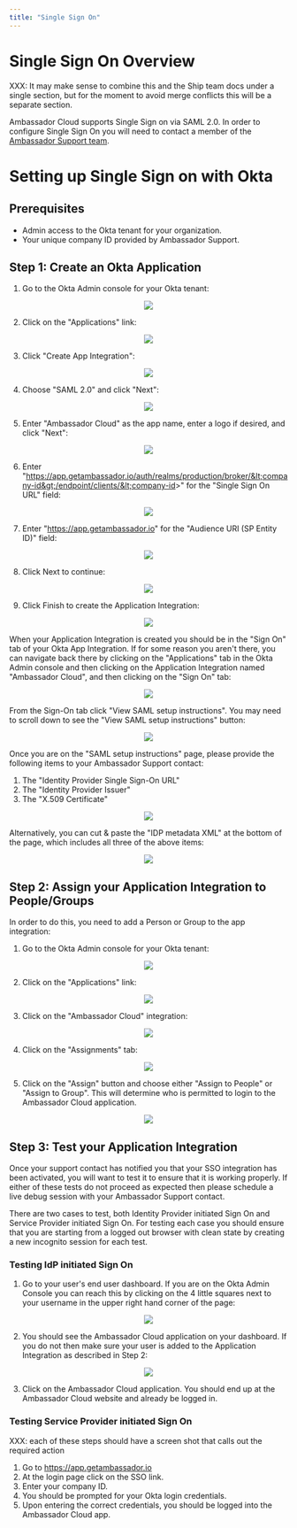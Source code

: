 ```yaml
---
title: "Single Sign On"
---
```


# Single Sign On Overview

XXX: It may make sense to combine this and the Ship team docs under a single section, but for the
moment to avoid merge conflicts this will be a separate section.

Ambassador Cloud supports Single Sign on via SAML 2.0. In order to configure Single Sign On you will
need to contact a member of the <a href="/about-us/support">Ambassador Support team</a>.

# Setting up Single Sign on with Okta

## Prerequisites

- Admin access to the Okta tenant for your organization.
- Your unique company ID provided by Ambassador Support.

## Step 1: Create an Okta Application

1. Go to the Okta Admin console for your Okta tenant:

  <p align="center">
    <img src="../images/sso-okta-admin.png" />
  </p>

2. Click on the "Applications" link:

  <p align="center">
    <img src="../images/sso-okta-admin-apps-open.png" />
  </p>

3. Click "Create App Integration":

  <p align="center">
    <img src="../images/sso-okta-admin-apps-open.png" />
  </p>

4. Choose "SAML 2.0" and click "Next":

  <p align="center">
    <img src="../images/sso-okta-admin-apps-create-saml.png" />
  </p>

5. Enter "Ambassador Cloud" as the app name, enter a logo if desired, and click "Next":

  <p align="center">
    <img src="../images/sso-okta-admin-apps-create-1.png" />
  </p>

6. Enter "https://app.getambassador.io/auth/realms/production/broker/&lt;company-id&gt;/endpoint/clients/&lt;company-id&gt;" for the "Single Sign On URL" field:

  <p align="center">
    <img src="../images/sso-okta-admin-apps-create-2.png" />
  </p>

7. Enter "https://app.getambassador.io" for the "Audience URI (SP Entity ID)" field:

  <p align="center">
    <img src="../images/sso-okta-admin-apps-create-2.png" />
  </p>

8. Click Next to continue:

  <p align="center">
    <img src="../images/sso-okta-admin-apps-create-2-next.png" />
  </p>

9. Click Finish to create the Application Integration:

  <p align="center">
    <img src="../images/sso-okta-admin-apps-create-3.png" />
  </p>

When your Application Integration is created you should be in the "Sign On" tab of your Okta App
Integration. If for some reason you aren't there, you can navigate back there by clicking on the
"Applications" tab in the Okta Admin console and then clicking on the Application Integration named
"Ambassador Cloud", and then clicking on the "Sign On" tab:

  <p align="center">
    <img src="../images/sso-okta-admin-apps-ambassador-cloud-sign-on.png" />
  </p>

From the Sign-On tab click "View SAML setup instructions". You may need to scroll down to see the
"View SAML setup instructions" button:

  <p align="center">
    <img src="../images/sso-okta-admin-apps-ambassador-cloud-sign-on-saml-setup.png" />
  </p>

Once you are on the "SAML setup instructions" page, please provide the following items to your
Ambassador Support contact:

1. The "Identity Provider Single Sign-On URL"
2. The "Identity Provider Issuer"
3. The "X.509 Certificate"

  <p align="center">
    <img src="../images/sso-okta-admin-apps-ambassador-cloud-sign-on-saml-setup-values.png" />
  </p>

Alternatively, you can cut & paste the "IDP metadata XML" at the bottom of the page, which includes
all three of the above items:

  <p align="center">
    <img src="../images/sso-okta-admin-apps-ambassador-cloud-sign-on-saml-setup-metadata.png" />
  </p>

## Step 2: Assign your Application Integration to People/Groups

In order to do this, you need to add a Person or Group to the app integration:

1. Go to the Okta Admin console for your Okta tenant:

  <p align="center">
    <img src="../images/sso-okta-admin.png" />
  </p>

2. Click on the "Applications" link:

  <p align="center">
    <img src="../images/sso-okta-admin-apps-open.png" />
  </p>

3. Click on the "Ambassador Cloud" integration:

  <p align="center">
    <img src="../images/sso-okta-admin-apps-tab-with-ambassador-cloud.png" />
  </p>

4. Click on the "Assignments" tab:

  <p align="center">
    <img src="../images/sso-okta-admin-apps-ambassador-cloud-assignments.png" />
  </p>

5. Click on the "Assign" button and choose either "Assign to People" or "Assign to Group". This will
   determine who is permitted to login to the Ambassador Cloud application.

  <p align="center">
    <img src="../images/sso-okta-admin-apps-ambassador-cloud-assignments-assign-dropdown.png" />
  </p>

## Step 3: Test your Application Integration

Once your support contact has notified you that your SSO integration has been activated, you will
want to test it to ensure that it is working properly. If either of these tests do not proceed as
expected then please schedule a live debug session with your Ambassador Support contact.

There are two cases to test, both Identity Provider initiated Sign On and Service Provider initiated
Sign On. For testing each case you should ensure that you are starting from a logged out browser
with clean state by creating a new incognito session for each test.

### Testing IdP initiated Sign On

1. Go to your user's end user dashboard. If you are on the Okta Admin Console you can reach this by
   clicking on the 4 little squares next to your username in the upper right hand corner of the
   page:

  <p align="center">
    <img src="../images/sso-okta-admin-user-dashboard-dropdown.png" />
  </p>


2. You should see the Ambassador Cloud application on your dashboard. If you do not then make sure
   your user is added to the Application Integration as described in Step 2:

  <p align="center">
    <img src="../images/sso-okta-user-dashboard.png" />
  </p>

3. Click on the Ambassador Cloud application. You should end up at the Ambassador Cloud website and
   already be logged in.

### Testing Service Provider initiated Sign On

XXX: each of these steps should have a screen shot that calls out the required action

1. Go to https://app.getambassador.io
2. At the login page click on the SSO link.
3. Enter your company ID.
4. You should be prompted for your Okta login credentials.
5. Upon entering the correct credentials, you should be logged into the Ambassador Cloud app.
